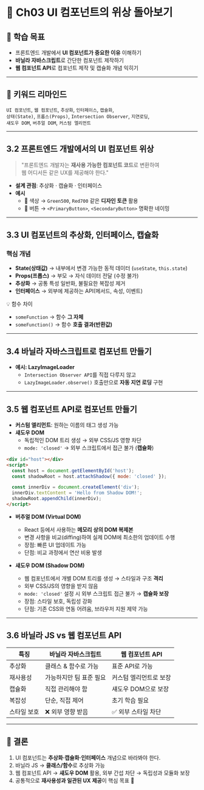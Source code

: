 # 📘 Ch03 UI 컴포넌트의 위상 돌아보기

## 🎯 학습 목표
- 프론트엔드 개발에서 **UI 컴포넌트가 중요한 이유** 이해하기  
- **바닐라 자바스크립트**로 간단한 컴포넌트 제작하기  
- **웹 컴포넌트 API**로 컴포넌트 제작 및 캡슐화 개념 익히기  

---

## 📝 키워드 리마인드
`UI 컴포넌트`, `웹 컴포넌트`, `추상화`, `인터페이스`, `캡슐화`,  
`상태(State)`, `프롭스(Props)`, `Intersection Observer`, `지연로딩`,  
`섀도우 DOM`, `버추얼 DOM`, `커스텀 엘리먼트`

---

## 3.2 프론트엔드 개발에서의 UI 컴포넌트 위상
> "프론트엔드 개발자는 **재사용 가능한 컴포넌트 코드**로 변환하여  
> 웹 어디서든 같은 UX를 제공해야 한다."

- **설계 관점**: 추상화 · 캡슐화 · 인터페이스  
- **예시**  
  - 🎨 색상 → `Green500`, `Red700` 같은 **디자인 토큰** 활용  
  - 🔘 버튼 → `<PrimaryButton>`, `<SecondaryButton>` 명확한 네이밍  

---

## 3.3 UI 컴포넌트의 추상화, 인터페이스, 캡슐화
### 핵심 개념
- **State(상태값)** → 내부에서 변경 가능한 동적 데이터 (`useState`, `this.state`)  
- **Props(프롭스)** → 부모 → 자식 데이터 전달 (수정 불가)  
- **추상화** → 공통 특성 일반화, 불필요한 복잡성 제거  
- **인터페이스** → 외부에 제공하는 API(메서드, 속성, 이벤트)  

💡 함수 차이  
- `someFunction` → 함수 **그 자체**  
- `someFunction()` → 함수 **호출 결과(반환값)**  

---

## 3.4 바닐라 자바스크립트로 컴포넌트 만들기
- **예시: LazyImageLoader**
  - `Intersection Observer API`를 직접 다루지 않고  
  - `LazyImageLoader.observe()` 호출만으로 **자동 지연 로딩** 구현  

---

## 3.5 웹 컴포넌트 API로 컴포넌트 만들기
- **커스텀 엘리먼트**: 원하는 이름의 태그 생성 가능  
- **섀도우 DOM**  
  - 독립적인 DOM 트리 생성 → 외부 CSS/JS 영향 차단  
  - `mode: 'closed'` → 외부 스크립트에서 접근 불가 (**캡슐화**)  

```html
<div id="host"></div>
<script>
  const host = document.getElementById('host');
  const shadowRoot = host.attachShadow({ mode: 'closed' });

  const innerDiv = document.createElement('div');
  innerDiv.textContent = 'Hello from Shadow DOM!';
  shadowRoot.appendChild(innerDiv);
</script>
```

- **버추얼 DOM (Virtual DOM)**  
  - React 등에서 사용하는 **메모리 상의 DOM 복제본**  
  - 변경 사항을 비교(diffing)하여 실제 DOM에 최소한의 업데이트 수행  
  - 장점: 빠른 UI 업데이트 가능  
  - 단점: 비교 과정에서 연산 비용 발생  

- **섀도우 DOM (Shadow DOM)**  
  - 웹 컴포넌트에서 개별 DOM 트리를 생성 → 스타일과 구조 **격리**  
  - 외부 CSS/JS의 영향을 받지 않음  
  - `mode: 'closed'` 설정 시 외부 스크립트 접근 불가 → **캡슐화 보장**  
  - 장점: 스타일 보호, 독립성 강화  
  - 단점: 기존 CSS와 연동 어려움, 브라우저 지원 제약 가능  

---

## 3.6 바닐라 JS vs 웹 컴포넌트 API

| 특징 | 바닐라 자바스크립트 | 웹 컴포넌트 API |
|------|--------------------|-----------------|
| 추상화 | 클래스 & 함수로 가능 | 표준 API로 가능 |
| 재사용성 | 가능하지만 팀 표준 필요 | 커스텀 엘리먼트로 보장 |
| 캡슐화 | 직접 관리해야 함 | 섀도우 DOM으로 보장 |
| 복잡성 | 단순, 직접 제어 | 초기 학습 필요 |
| 스타일 보호 | ❌ 외부 영향 받음 | ✅ 외부 스타일 차단 |

---

## 🌟 결론
1. UI 컴포넌트는 **추상화·캡슐화·인터페이스** 개념으로 바라봐야 한다.  
2. 바닐라 JS → **클래스/함수**로 추상화 가능  
3. 웹 컴포넌트 API → **섀도우 DOM** 활용, 외부 간섭 차단 → 독립성과 모듈화 보장  
4. 공통적으로 **재사용성과 일관된 UX 제공**이 핵심 목표 🎯  
